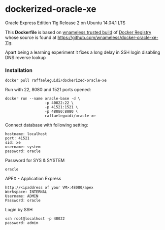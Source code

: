 dockerized-oracle-xe
====================

Oracle Express Edition 11g Release 2 on Ubuntu 14.04.1 LTS

This **Dockerfile** is based on [wnameless trusted build](https://registry.hub.docker.com/u/wnameless/oracle-xe-11g/) of [Docker Registry](https://registry.hub.docker.com/) whose source is found at https://github.com/wnameless/docker-oracle-xe-11g. 

Apart being a learning experiment it fixes a long delay in SSH login disabling DNS reverse lookup

### Installation
```
docker pull raffaeleguidi/dockerized-oracle-xe
```

Run with 22, 8080 and 1521 ports opened:
```
docker run --name oracle-base -d \
                  -p 40022:22 \
                  -p 41521:1521 \
                  -p 48080:8080 \
                  raffaeleguidi/oracle-xe
```

Connect database with following setting:
```
hostname: localhost
port: 41521
sid: xe
username: system
password: oracle
```

Password for SYS & SYSTEM
```
oracle
```

APEX - Application Express 
```
http://<ipaddress of your VM>:48080/apex
Workspace: INTERNAL
Username: ADMIN
Password: oracle
```


Login by SSH
```
ssh root@localhost -p 40022
password: admin
```
